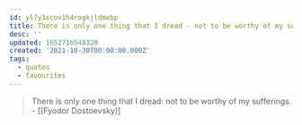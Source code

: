 ```yaml
---
id: yl7y3scov1h4rogkjldmebp
title: There is only one thing that I dread - not to be worthy of my sufferings
desc: ''
updated: 1652716548320
created: '2021-10-30T00:00:00.000Z'
tags:
  - quotes
  - favourites
---
```


> There is only one thing that I dread: not to be worthy of my sufferings. - [[Fyodor Dostoevsky]]
